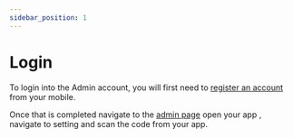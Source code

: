 ```yaml
---
sidebar_position: 1
---
```


# Login

To login into the Admin account, you will first need to [register an account](/docs/mobile/register) from your mobile. 

Once that is completed navigate to the [admin page](https://admin.sevi.io) open your app , navigate to setting and scan the code from your app.
